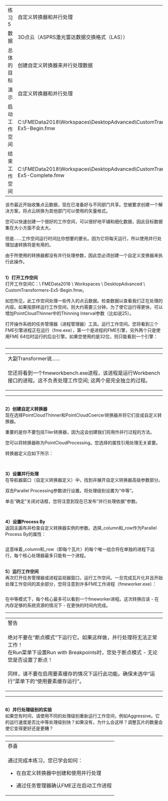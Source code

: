   <div id="readme" class="readme blob instapaper_body">
    <article class="markdown-body entry-content" itemprop="text">
<table>
<tbody><tr>
<td>
<i></i><font style="vertical-align: inherit;"><font style="vertical-align: inherit;">
练习5
</font></font></td>
<td><font style="vertical-align: inherit;"><font style="vertical-align: inherit;">
自定义转换器和并行处理
</font></font></td>
</tr>
<tr>
<td><font style="vertical-align: inherit;"><font style="vertical-align: inherit;">数据</font></font></td>
<td><font style="vertical-align: inherit;"><font style="vertical-align: inherit;">3D点云（ASPRS激光雷达数据交换格式（LAS））</font></font></td>
</tr>
<tr>
<td><font style="vertical-align: inherit;"><font style="vertical-align: inherit;">总体的目标</font></font></td>
<td><font style="vertical-align: inherit;"><font style="vertical-align: inherit;">创建自定义转换器来并行处理数据</font></font></td>
</tr>
<tr>
<td><font style="vertical-align: inherit;"><font style="vertical-align: inherit;">演示</font></font></td>
<td><font style="vertical-align: inherit;"><font style="vertical-align: inherit;">自定义转换器和并行处理</font></font></td>
</tr>
<tr>
<td><font style="vertical-align: inherit;"><font style="vertical-align: inherit;">启动工作空间</font></font></td>
<td><font style="vertical-align: inherit;"><font style="vertical-align: inherit;">C:\FMEData2018\Workspaces\DesktopAdvanced\CustomTransformers-Ex5-Begin.fmw
</font></font></td>
</tr>
<tr>
<td><font style="vertical-align: inherit;"><font style="vertical-align: inherit;">结束工作空间</font></font></td>
<td><font style="vertical-align: inherit;"><font style="vertical-align: inherit;">C:\FMEData2018\Workspaces\DesktopAdvanced\CustomTransformers-Ex5-Complete.fmw
</font></font></td>
</tr>
</tbody></table>
<p><font style="vertical-align: inherit;"><font style="vertical-align: inherit;">该市最近开始收集点云数据，现在已准备好与不同部门共享。</font><font style="vertical-align: inherit;">您被要求创建一个解决方案，将点云转换为其他部门可以使用的矢量格式。</font></font></p>
<p><font style="vertical-align: inherit;"><font style="vertical-align: inherit;">您可以快速创建一个很好的工作空间，可以很好地平铺和细化数据，因此目标数据集在大小方面不会太大。</font></font></p>
<p><font style="vertical-align: inherit;"><font style="vertical-align: inherit;">但是......工作空间运行时间比你想要的要长。</font><font style="vertical-align: inherit;">因为它将每天运行，所以使用并行处理加速转换将是有用的。</font></font></p>
<p><font style="vertical-align: inherit;"><font style="vertical-align: inherit;">由于所使用的转换器都没有并行处理参数，因此您必须创建一个自定义变换器来执行此操作。</font></font></p>
<p><br><strong><font style="vertical-align: inherit;"><font style="vertical-align: inherit;">1）打开工作空间</font></font></strong>
<br><font style="vertical-align: inherit;"><font style="vertical-align: inherit;">打开工作空间C：\ FMEData2018 \ Workspaces \ DesktopAdvanced \ CustomTransformers-Ex5-Begin.fmw。</font></font></p>
<p><font style="vertical-align: inherit;"><font style="vertical-align: inherit;">如您所见，此工作空间处理一些传入的点云数据。</font><font style="vertical-align: inherit;">检查数据以查看我们正在处理的内容。</font><font style="vertical-align: inherit;">如果按原样运行工作空间，则大约需要三分钟。</font><font style="vertical-align: inherit;">为了使它运行得更快，可以增加PointCloudThinner中的Thinning Interval参数（比如说25）。</font></font></p>
<p><font style="vertical-align: inherit;"><font style="vertical-align: inherit;">打开操作系统的任务管理器（进程管理器）工具。</font><font style="vertical-align: inherit;">运行工作空间。</font><font style="vertical-align: inherit;">您将看到三个FME引擎进程正在运行（fme.exe），第一个是进程的FME引擎，另外两个只是使用FME 64位时运行的后台引擎。</font><font style="vertical-align: inherit;">如果您使用的是32位，则只能看到一个引擎：</font></font></p>
<p><a target="_blank" href="https://github.com/safesoftware/FMETraining/blob/Desktop-Advanced-2018/DesktopAdvanced5CustomTransformers/Images/Img5.238.Ex5.FMEProcessTaskManager.png"><img src="./Images/Img5.238.Ex5.FMEProcessTaskManager.png" alt="" style="max-width:100%;"></a></p>
<hr>
<table>
<tbody><tr>
<td>
<i></i><font style="vertical-align: inherit;"><font style="vertical-align: inherit;">
大副Transformer说......
</font></font></td>
</tr>
<tr>
<td><font style="vertical-align: inherit;"><font style="vertical-align: inherit;">

您还将看到一个fmeworkbench.exe进程，该进程是运行Workbench接口的进程。</font><font style="vertical-align: inherit;">这不负责处理工作空间; </font><font style="vertical-align: inherit;">这两个是完全独立的过程。

</font></font></td>
</tr>
</tbody></table>
<hr>
<p><br><strong><font style="vertical-align: inherit;"><font style="vertical-align: inherit;">2）创建自定义转换器</font></font></strong>
<br><font style="vertical-align: inherit;"><font style="vertical-align: inherit;">现在选择PointCloudThinner和PointCloudCoercer转换器并将它们变成自定义转换器。</font></font></p>
<p><font style="vertical-align: inherit;"><font style="vertical-align: inherit;">重要的是你不要包括Tiler转换器，因为这会创建我们将用作并行过程的方法。</font></font></p>
<p><font style="vertical-align: inherit;"><font style="vertical-align: inherit;">您可以将转换器称为PointCloudProcessing。</font><font style="vertical-align: inherit;">您选择的属性引用处理无关紧要。</font></font></p>
<p><font style="vertical-align: inherit;"><font style="vertical-align: inherit;">转换器定义应如下所示：</font></font></p>
<p><a target="_blank" href="https://github.com/safesoftware/FMETraining/blob/Desktop-Advanced-2018/DesktopAdvanced5CustomTransformers/Images/Img5.239.Ex5.InitialCT.png"><img src="./Images/Img5.239.Ex5.InitialCT.png" alt="" style="max-width:100%;"></a></p>
<p><br><strong><font style="vertical-align: inherit;"><font style="vertical-align: inherit;">3）设置并行处理</font></font></strong>
<br><font style="vertical-align: inherit;"><font style="vertical-align: inherit;">在导航器窗口（自定义转换器定义）中，找到并展开自定义转换器高级参数部分。</font></font></p>
<p><font style="vertical-align: inherit;"><font style="vertical-align: inherit;">双击Parallel Processing参数进行设置。</font><font style="vertical-align: inherit;">将处理级别设置为“中等”。</font></font></p>
<p><font style="vertical-align: inherit;"><font style="vertical-align: inherit;">单击“确定”关闭对话框，您将注意到现在已发布“并行处理依据”参数。</font></font></p>
<p><a target="_blank" href="https://github.com/safesoftware/FMETraining/blob/Desktop-Advanced-2018/DesktopAdvanced5CustomTransformers/Images/Img5.240.Ex5.CTSetParallelProcessing.png"><img src="./Images/Img5.240.Ex5.CTSetParallelProcessing.png" alt="" style="max-width:100%;"></a></p>
<p><br><strong><font style="vertical-align: inherit;"><font style="vertical-align: inherit;">4）设置Process By</font></font></strong>
<br><font style="vertical-align: inherit;">返回主画布并检查自定义转换器实例的参数。</font><font style="vertical-align: inherit;">选择_column和_row作为Parallel Process By的属性：</font></p>
<p><a target="_blank" href="https://github.com/safesoftware/FMETraining/blob/Desktop-Advanced-2018/DesktopAdvanced5CustomTransformers/Images/Img5.241.Ex5.CTParallelProcessingGroupBy.png"><img src="./Images/Img5.241.Ex5.CTParallelProcessingGroupBy.png" alt="" style="max-width:100%;"></a></p>
<p><font style="vertical-align: inherit;"><font style="vertical-align: inherit;">这意味着_column和_row（即每个瓦片）的每个唯一组合将在单独的进程下运行，每个核心处理器最多只能有一个进程。</font></font></p>
<p><br><strong><font style="vertical-align: inherit;"><font style="vertical-align: inherit;">5）运行工作空间</font></font></strong>
<br><font style="vertical-align: inherit;">再次打开任务管理器或进程监视器窗口，运行工作空间。</font><font style="vertical-align: inherit;">一旦完成瓦片化并且开始处理工作空间的其余部分，您将注意到许多FME工作进程（fmeworker.exe）：</font></p>
<p><a target="_blank" href="https://github.com/safesoftware/FMETraining/blob/Desktop-Advanced-2018/DesktopAdvanced5CustomTransformers/Images/Img5.242.Ex5.CTParallelProcessingWorkers.png"><img src="./Images/Img5.242.Ex5.CTParallelProcessingWorkers.png" alt="" style="max-width:100%;"></a></p>
<p><font style="vertical-align: inherit;"><font style="vertical-align: inherit;">在中等模式下，每个核心最多可以看到一个fmeworker进程。</font><font style="vertical-align: inherit;">这次转换应该 - 在内存足够的系统资源的情况下 - 在更快的时间内完成。</font></font></p>
<hr>

<table>
<tbody><tr>
<td>
<i></i><font style="vertical-align: inherit;"><font style="vertical-align: inherit;">
警告
</font></font></td>
</tr>
<tr>
<td><font style="vertical-align: inherit;"><font style="vertical-align: inherit;">

绝对不要在“断点模式”下运行它。</font><font style="vertical-align: inherit;">如果这样做，并行处理将无法正常工作！
</font></font><br><font style="vertical-align: inherit;"><font style="vertical-align: inherit;">在Run菜单下设置Run with Breakpoints时，您处于断点模式 - 无论您是否设置了断点！
</font></font><br><br><font style="vertical-align: inherit;"><font style="vertical-align: inherit;">同样，请不要在启用要素缓存的情况下运行此功能。</font><font style="vertical-align: inherit;">确保未选中“运行”菜单下的“使用要素缓存运行”。

</font></font></td>
</tr>
</tbody></table>
<hr>
<p><br><strong><font style="vertical-align: inherit;"><font style="vertical-align: inherit;">6）并行处理级别的实验</font></font></strong>
<br><font style="vertical-align: inherit;"><font style="vertical-align: inherit;">如果您有时间，请使用不同的处理级别重新运行工作空间，例如Aggressive。</font><font style="vertical-align: inherit;">它的运行速度是否比中等处理级别快？</font><font style="vertical-align: inherit;">如果没有，为什么会这样？</font><font style="vertical-align: inherit;">调整瓦片的数量会使它变得更好还是更糟？</font></font></p>
<hr>
 
<table>
<tbody><tr>
<td>
<i></i><font style="vertical-align: inherit;"><font style="vertical-align: inherit;">
恭喜
</font></font></td>
</tr>
<tr>
<td><font style="vertical-align: inherit;"><font style="vertical-align: inherit;">

通过完成本练习，您已学会如何：
</font></font><ul><li><font style="vertical-align: inherit;"><font style="vertical-align: inherit;">在自定义转换器中创建和使用并行处理</font></font></li>
<li><font style="vertical-align: inherit;"><font style="vertical-align: inherit;">通过任务管理器确认FME正在启动工作进程</font></font></li></ul>

</td>
</tr>
</tbody></table>
</article>
  </div>
